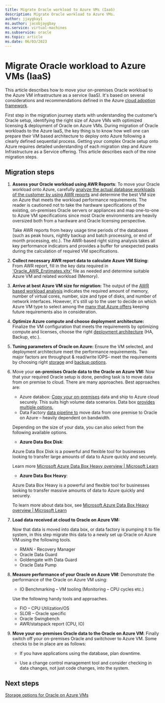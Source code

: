 ```yaml
---
title: Migrate Oracle workload to Azure VMs (IaaS)
description: Migrate Oracle workload to Azure VMs. 
author: jjaygbay1
ms.author: jacobjaygbay
ms.service: virtual-machines
ms.subservice: oracle
ms.topic: article
ms.date: 06/03/2023
---
```

# Migrate Oracle workload to Azure VMs (IaaS) 

This article describes how to move your on-premises Oracle workload to the Azure VM infrastructure as a service (IaaS). It's based on several considerations and recommendations defined in the Azure [cloud adoption framework](/azure/cloud-adoption-framework/adopt/cloud-adoption).

First step in the migration journey starts with understanding the customer’s Oracle setup, identifying the right size of Azure VMs with optimized licensing & deployment of Oracle on Azure VMs. During migration of Oracle workloads to the Azure IaaS, the key thing is to know how well one can prepare their VM based architecture to deploy onto Azure following a clearly defined sequential process. Getting your complex Oracle setup onto Azure requires detailed understanding of each migration step and Azure Infrastructure as a Service offering. This article describes each of the nine migration steps.

## Migration steps

1. **Assess your Oracle workload using AWR Reports**: To move your Oracle workload onto Azure, carefully [analyze the actual database workloads of the customer by using AWR reports](https://github.com/Azure/Oracle-Workloads-for-Azure/tree/main/az-oracle-sizing) and determine the best VM size on Azure that meets the workload performance requirements.  The reader is cautioned not to take the hardware specifications of the existing, on-premises Oracle servers or appliances and map one-to-one to Azure VM specifications since most Oracle environments are heavily oversized both from a hardware and Oracle licensing perspective. 

   Take AWR reports from heavy usage time periods of the databases (such as peak hours, nightly backup and batch processing, or end of month processing, etc.). The AWR-based right sizing analysis takes all key performance indicators and provides a buffer for unexpected peaks during the calculation of required VM specifications.  

2. **Collect necessary AWR report data to calculate Azure VM Sizing:** From AWR report, fill in the key data required in ['Oracle_AWR_Erstimates.xltx'](https://techcommunity.microsoft.com/t5/data-architecture-blog/estimate-tool-for-sizing-oracle-workloads-to-azure-iaas-vms/ba-p/1427183) file as needed and determine suitable Azure VM and related workload (Memory).

3. **Arrive at best Azure VM size for migration:** The output of the [AWR based workload analysis](https://techcommunity.microsoft.com/t5/data-architecture-blog/using-oracle-awr-and-infra-info-to-give-customers-complete/ba-p/3361648) indicates the required amount of memory, number of virtual cores, number, size and type of disks, and number of network interfaces. However, it's still up to the user to decide on which Azure VM type to select among the [many that Azure offers](https://azure.microsoft.com/pricing/details/virtual-machines/series/) keeping future requirements also in consideration.

4. **Optimize Azure compute and choose deployment** **architecture:** Finalize the VM configuration that meets the requirements by optimizing compute and licenses, choose the right [deployment architecture](/azure/virtual-machines/workloads/oracle/oracle-reference-architecture) (HA, Backup, etc.).

5. **Tuning parameters of Oracle on Azure:** Ensure the VM selected, and deployment architecture meet the performance requirements. Two major factors are throughput & read/write IOPS– meet the requirements by choosing right [storage](oracle-storage.md) and [backup options](oracle-database-backup-strategies.md).

6. Move your **on-premises Oracle data to the Oracle on Azure VM:** Now that your required Oracle setup is done, pending task is to move data from on premise to cloud. There are many approaches. Best approaches are:

   - Azure databox: [Copy your on-premises](/training/modules/move-data-with-azure-data-box/3-how-azure-data-box-family-works) data and ship to Azure cloud securely. This suits high volume data scenarios. Data box [provides multiple options.](https://azure.microsoft.com/products/databox/data)
   - Data Factory [data pipeline to](../../../data-factory/connector-oracle.md?tabs=data-factory) move data from one premise to Oracle on Azure – heavily dependent on bandwidth.

   Depending on the size of your data, you can also select from the following available options. 

   - **Azure Data Box Disk**:

   Azure Data Box Disk is a powerful and flexible tool for businesses looking to transfer large amounts of data to Azure quickly and securely. 

   Learn more [Microsoft Azure Data Box Heavy overview | Microsoft Learn](/azure/databox/data-box-heavy-overview)

   - **Azure Data Box Heavy**: 

   Azure Data Box Heavy is a powerful and flexible tool for businesses looking to transfer massive amounts of data to Azure quickly and securely. 

   To learn more about data box, see [Microsoft Azure Data Box Heavy overview | Microsoft Learn](/azure/databox/data-box-heavy-overview)

7. **Load data received at cloud to Oracle on Azure VM:**

   Now that data is moved into data box, or data factory is pumping it to file system, in this step migrate this data to a newly set up Oracle on Azure VM using the following tools. 

   - RMAN - Recovery Manager
   - Oracle Data Guard 
   - Goldengate with Data Guard
   - Oracle Data Pump

8. **Measure performance of your Oracle on Azure VM:** Demonstrate the performance of the Oracle on Azure VM using:

   - IO Benchmarking – VM tooling (Monitoring – CPU cycles etc.)

   Use the following handy tools and approaches.

   - FIO – CPU Utilization/OS
   - SLOB – Oracle specific
   - Oracle Swingbench
   - AWR/statspack report (CPU, IO)

9. **Move your on-premises Oracle data to the Oracle on Azure VM**: Finally switch off your on-premises Oracle and switchover to Azure VM. Some checks to be in place are as follows:

   - If you have applications using the database, plan downtime. 

   - Use a change control management tool and consider checking in data changes, not just code changes, into the system. 

## Next steps

[Storage options for Oracle on Azure VMs](oracle-storage.md)
